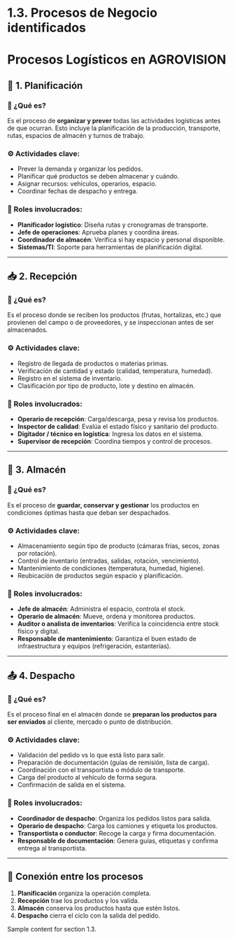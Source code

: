 # 1.3. Procesos de Negocio identificados
# Procesos Logísticos en AGROVISION

## 🧭 1. Planificación

### 📌 ¿Qué es?
Es el proceso de **organizar y prever** todas las actividades logísticas antes de que ocurran. Esto incluye la planificación de la producción, transporte, rutas, espacios de almacén y turnos de trabajo.

### ⚙️ Actividades clave:
- Prever la demanda y organizar los pedidos.  
- Planificar qué productos se deben almacenar y cuándo.  
- Asignar recursos: vehículos, operarios, espacio.  
- Coordinar fechas de despacho y entrega.  

### 👥 Roles involucrados:
- **Planificador logístico**: Diseña rutas y cronogramas de transporte.  
- **Jefe de operaciones**: Aprueba planes y coordina áreas.  
- **Coordinador de almacén**: Verifica si hay espacio y personal disponible.  
- **Sistemas/TI**: Soporte para herramientas de planificación digital.  

---

## 📥 2. Recepción

### 📌 ¿Qué es?
Es el proceso donde se reciben los productos (frutas, hortalizas, etc.) que provienen del campo o de proveedores, y se inspeccionan antes de ser almacenados.

### ⚙️ Actividades clave:
- Registro de llegada de productos o materias primas.  
- Verificación de cantidad y estado (calidad, temperatura, humedad).  
- Registro en el sistema de inventario.  
- Clasificación por tipo de producto, lote y destino en almacén.  

### 👥 Roles involucrados:
- **Operario de recepción**: Carga/descarga, pesa y revisa los productos.  
- **Inspector de calidad**: Evalúa el estado físico y sanitario del producto.  
- **Digitador / técnico en logística**: Ingresa los datos en el sistema.  
- **Supervisor de recepción**: Coordina tiempos y control de procesos.  

---

## 🏬 3. Almacén

### 📌 ¿Qué es?
Es el proceso de **guardar, conservar y gestionar** los productos en condiciones óptimas hasta que deban ser despachados.

### ⚙️ Actividades clave:
- Almacenamiento según tipo de producto (cámaras frías, secos, zonas por rotación).  
- Control de inventario (entradas, salidas, rotación, vencimiento).  
- Mantenimiento de condiciones (temperatura, humedad, higiene).  
- Reubicación de productos según espacio y planificación.  

### 👥 Roles involucrados:
- **Jefe de almacén**: Administra el espacio, controla el stock.  
- **Operario de almacén**: Mueve, ordena y monitorea productos.  
- **Auditor o analista de inventarios**: Verifica la coincidencia entre stock físico y digital.  
- **Responsable de mantenimiento**: Garantiza el buen estado de infraestructura y equipos (refrigeración, estanterías).  

---

## 📤 4. Despacho

### 📌 ¿Qué es?
Es el proceso final en el almacén donde se **preparan los productos para ser enviados** al cliente, mercado o punto de distribución.

### ⚙️ Actividades clave:
- Validación del pedido vs lo que está listo para salir.  
- Preparación de documentación (guías de remisión, lista de carga).  
- Coordinación con el transportista o módulo de transporte.  
- Carga del producto al vehículo de forma segura.  
- Confirmación de salida en el sistema.  

### 👥 Roles involucrados:
- **Coordinador de despacho**: Organiza los pedidos listos para salida.  
- **Operario de despacho**: Carga los camiones y etiqueta los productos.  
- **Transportista o conductor**: Recoge la carga y firma documentación.  
- **Responsable de documentación**: Genera guías, etiquetas y confirma entrega al transportista.  

---

## 🔗 Conexión entre los procesos

1. **Planificación** organiza la operación completa.  
2. **Recepción** trae los productos y los valida.  
3. **Almacén** conserva los productos hasta que estén listos.  
4. **Despacho** cierra el ciclo con la salida del pedido.

Sample content for section 1.3.
